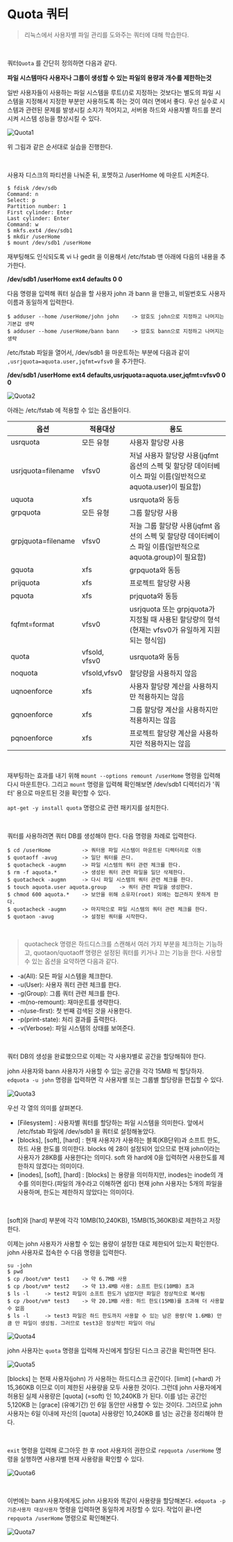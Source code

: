 # Quota 쿼터

> 리눅스에서 사용자별 파일 관리를 도와주는 쿼터에 대해 학습한다.

<br>

쿼터`Quota` 를 간단히 정의하면 다음과 같다.

**파일 시스템마다 사용자나 그룹이 생성할 수 있는 파일의 용량과 개수를 제한하는것**

일반 사용자들이 사용하는 파일 시스템을 루트(/)로 지정하는 것보다는 별도의 파일 시스템을 지정해서 지정한 부분만 사용하도록 하는 것이 여러 면에서 좋다. 우선 실수로 시스템과 관련된 문제를 발생시킬 소지가 적어지고, 서버용 하드와 사용자별 하드를 분리시켜 시스템 성능을 향상시킬 수 있다.

<img src="../img/Linux/Quota1.PNG" alt="Quota1"  />

위 그림과 같은 순서대로 실습을 진행한다.

<br>

사용자 디스크의 파티션을 나눠준 뒤, 포멧하고 /userHome 에 마운트 시켜준다. 

```
$ fdisk /dev/sdb
Command: n
Select: p
Partition number: 1
First cylinder: Enter
Last cylinder: Enter
Command: w
$ mkfs.ext4 /dev/sdb1
$ mkdir /userHome
$ mount /dev/sdb1 /userHome
```

재부팅해도 인식되도록 vi 나 gedit 을 이용해서 /etc/fstab 맨 아래에 다음의 내용을 추가한다.

**/dev/sdb1		/userHome		ext4		defaults		0			0**

다음 명령을 입력해 쿼터 실습을 할 사용자 john 과 bann 을 만들고, 비밀번호도 사용자 이름과 동일하게 입력한다.

```shell
$ adduser --home /userHome/john john	-> 암호도 john으로 지정하고 나머지는 기본값 생략
$ adduser --home /userHome/bann bann	-> 암호도 bann으로 지정하고 나머지는 생략
```

 /etc/fstab 파일을 열어서, /dev/sdb1 을 마운트하는 부분에 다음과 같이 `,usrjquota=aquota.user,jqfmt=vfsv0` 을 추가한다.

**/dev/sdb1	/userHome	ext4	defaults,usrjquota=aquota.user,jqfmt=vfsv0	0	0**

![Quota2](../img/Linux/Quota2.PNG)

아래는 /etc/fstab 에 적용할 수 있는 옵션들이다.

| 옵션               | 적용대상      | 용도                                                         |
| ------------------ | ------------- | ------------------------------------------------------------ |
| usrquota           | 모든 유형     | 사용자 할당량 사용                                           |
| usrjquota=filename | vfsv0         | 저널 사용자 할당량 사용(jqfmt 옵션의 스펙 및 할당량 데이터베이스 파일 이름(일반적으로 aquota.user)이 필요함) |
| uquota             | xfs           | usrquota와 동등                                              |
| grpquota           | 모든 유형     | 그룹 할당량 사용                                             |
| grpjquota=filename | vfsv0         | 저늘 그룹 할당량 사용(jqfmt 옵션의 스펙 및 할당량 데이터베이스 파일 이름(일반적으로 aquota.group)이 필요함) |
| gquota             | xfs           | grpquota와 동등                                              |
| prijquota          | xfs           | 프로젝트 할당량 사용                                         |
| pquota             | xfs           | prjquota와 동등                                              |
| fqfmt=format       | vfsv0         | usrjquota 또는 grpjquota가 지정될 때 사용된 할당량의 형석(현재는 vfsv0가 유일하게 지원되는 형식임) |
| quota              | vfsold, vfsv0 | usrquota와 동등                                              |
| noquota            | vfsold,vfsv0  | 할당량을 사용하지 않음                                       |
| uqnoenforce        | xfs           | 사용자 할당량 계산을 사용하지만 적용하지는 않음              |
| gqnoenforce        | xfs           | 그룹 할당량 계산을 사용하지만 적용하지는 않음                |
| pqnoenforce        | xfs           | 프로젝트 할당량 계산을 사용하지만 적용하지는 않음            |

<br>

재부팅하는 효과를 내기 위해 `mount --options remount /userHome` 명령을 입력해 다시 마운트한다. 그리고 `mount` 명령을 입력해 확인해보면 /dev/sdb1 디렉터리가 '쿼터' 용으로 마운트된 것을 확인할 수 있다.

`apt-get -y install quota` 명령으로 관련 패키지를 설치한다.

<br>

쿼터를 사용하려면 쿼터 DB를 생성해야 한다. 다음 명령을 차례로 입력한다.

```shell
$ cd /userHome			-> 쿼터용 파일 시스템이 마운트된 디렉터리로 이동
$ quotaoff -avug		-> 일단 쿼터를 끈다.
$ quotacheck -augmn		-> 파일 시스템의 쿼터 관련 체크를 한다.
$ rm -f aquota.*		-> 생성된 쿼터 관련 파일을 일단 삭제한다.
$ quotacheck -augmn		-> 다시 파일 시스템의 쿼터 관련 체크를 한다.
$ touch aquota.user aquota.group	-> 쿼터 관련 파일을 생성한다.
$ chmod 600 aquota.*	-> 보안을 위해 소유자(root) 외에는 접근하지 못하게 한다.
$ quotacheck -augmn		-> 마지막으로 파일 시스템의 쿼터 관련 체크를 한다.
$ quotaon -avug			-> 설정된 쿼터를 시작한다.
```

<br>

> quotacheck 명령은 하드디스크를 스캔해서 여러 가지 부분을 체크하는 기능하고, quotaon/quotaoff 명령은 설정된 쿼터를 키거나 끄는 기능을 한다. 사용할 수 있는 옵션을 요약하면 다음과 같다.

* -a(All): 모든 파일 시스템을 체크한다.
* -u(User): 사용자 쿼터 관련 체크를 한다.
* -g(Group): 그룹 쿼터 관련 체크를 한다.
* -m(no-remount): 재마운트를 생략한다.
* -n(use-first): 첫 번째 검색된 것을 사용한다.
* -p(print-state): 처리 결과를 출력한다.
* -v(Verbose): 파일 시스템의 상태를 보여준다.

<br>

쿼터 DB의 생성을 완료했으므로 이제는 각 사용자별로 공간을 할당해줘야 한다.

john 사용자와 bann 사용자가 사용할 수 있는 공간을 각각 15MB 씩 할당하자. `edquota -u john` 명령을 입력하면 각 사용자별 또는 그룹별 할당량을 편집할 수 있다.

![Quota3](../img/Linux/Quota3.PNG)

우선 각 열의 의미를 살펴본다.

* [Filesystem] : 사용자별 쿼터를 할당하는 파일 시스템을 의미한다. 앞에서 /etc/fstab 파일에 /dev/sdb1 을 쿼터로 설정해놓았다.
* [blocks], [soft], [hard] : 현재 사용자가 사용하는 블록(KB단위)과 소프트 한도, 하드 사용 한도를 의미한다. blocks 에 28이 설정되어 있으므로 현재 john이라는 사용자가 28KB를 사용한다는 의미다. soft 와 hard에 0을 입력하면 사용한도를 제한하지 않겠다는 의미이다.
* [inodes], [soft], [hard] : [blocks] 는 용량을 의미하지만, inodes는 inode의 개수를 의미한다.(파일의 개수라고 이해하면 쉽다) 현재 john 사용자는 5개의 파일을 사용하며, 한도는 제한하지 않았다는 의미이다.

<br>

[soft]와 [hard] 부분에 각각 10MB(10,240KB), 15MB(15,360KB)로 제한하고 저장한다. 

이제는 john 사용자가 사용할 수 있는 용량이 설정한 대로 제한되어 있는지 확인한다. john 사용자로 접속한 수 다음 명령을 입력한다.

```shell
su -john
$ pwd
$ cp /boot/vm* test1	-> 약 6.7MB 사용
$ cp /boot/vm* test2	-> 약 13.4MB 사용: 소프트 한도(10MB) 초과
$ ls -l		-> test2 파일이 소프트 한도가 넘었지만 파일은 정상적으로 복사됨
$ cp /boot/vm* test3	-> 약 20.1MB 사용: 하드 한도(15MB)를 초과해 더 사용할 수 없음
$ ls -l		-> test3 파일은 하드 한도까지 사용할 수 있는 남은 용량(약 1.6MB) 만큼 만 파일이 생성됨. 그러므로 test3은 정상적인 파일이 아님
```

![Quota4](../img/Linux/Quota4.PNG)

john 사용자는 `quota` 명령을 입력해 자신에게 할당된 디스크 공간을 확인하면 된다.

![Quota5](../img/Linux/Quota5.PNG)

[blocks] 는 현재 사용자(john) 가 사용하는 하드디스크 공간이다. [limit] (=hard) 가 15,360KB 이므로 이미 제한된 사용량을 모두 사용한 것이다. 그런데 john 사용자에게 허용된 실제 사용량은 [quota] (=soft) 인 10,240KB 가 된다. 이를 넘는 공간인 5,120KB  는 [grace] (유예기간) 인 6일 동안만 사용할 수 있는 것이다. 그러므로 john 사용자는 6일 이내에 자신의 [quota] 사용량인 10,240KB 를 넘는 공간을 정리해야 한다.

<br>

`exit` 명령을 입력해 로그아웃 한 후 root 사용자의 권한으로 `repquota /userHome` 명령을 실행하면 사용자별 현재 사용량을 확인할 수 있다.

![Quota6](../img/Linux/Quota6.PNG)

<br>

이번에는 bann 사용자에게도 john 사용자와 똑같이 사용량을 할당해본다. `edquota -p 기준사용자 대상사용자` 명령을 입력하면 동일하게 저장할 수 있다. 작업이 끝나면 `repquota /userHome` 명령으로 확인해본다.

![Quota7](../img/Linux/Quota7.PNG)